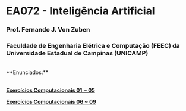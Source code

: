 # EA072 - Inteligência Artificial </br>
### Prof. Fernando J. Von Zuben </br>	
### Faculdade de Engenharia Elétrica e Computação (FEEC) da Universidade Estadual de Campinas (UNICAMP)
<br>
**Enunciados:** <br><br>

[**Exercícios Computacionais 01 ~ 05**](enunciados/EA072_EC01-05_2s2024.pdf)<br>

[**Exercícios Computacionais 06 ~ 09**](enunciados/EA072_EC06-09_2s2024.pdf)<br>